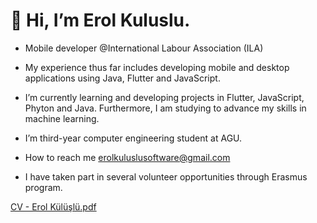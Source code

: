 
<p align="center"><h1><b>
  👋 Hi, I’m Erol Kuluslu.
      </b></h1>

- Mobile developer @International Labour Association (ILA)

- My experience thus far includes developing mobile and desktop applications using Java, Flutter and JavaScript.

- I’m currently learning and developing projects in Flutter, JavaScript, Phyton and Java. Furthermore, I am studying to advance my skills in machine learning.

- I’m third-year computer engineering student at AGU.

- How to reach me erolkuluslusoftware@gmail.com

- I have taken part in several volunteer opportunities through Erasmus program.


<!---
erolkuluslu/erolkuluslu is a ✨ special ✨ repository because its `README.md` (this file) appears on your GitHub profile.
You can click the Preview link to take a look at your changes.
--->
[CV - Erol Külüşlü.pdf](https://github.com/erolkuluslu/erolkuluslu/files/11041503/CV.-.Erol.Kuluslu.pdf)

  
